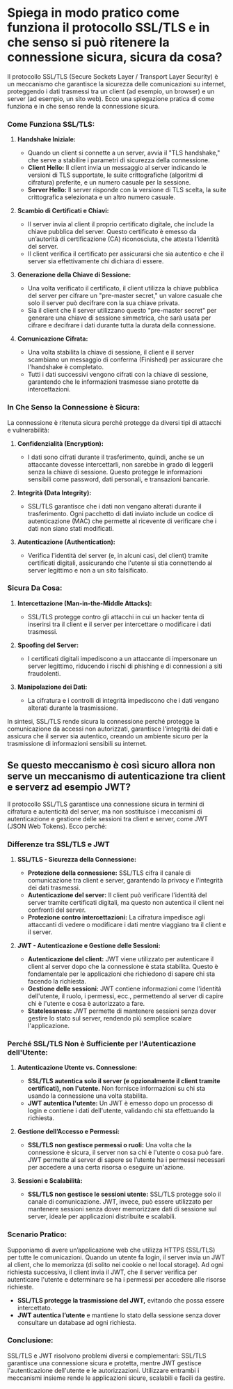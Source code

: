 # Spiega in modo pratico come funziona il protocollo SSL/TLS e in che senso si può ritenere la connessione sicura, sicura da cosa?

Il protocollo SSL/TLS (Secure Sockets Layer / Transport Layer Security) è un meccanismo che garantisce la sicurezza delle comunicazioni su internet, proteggendo i dati trasmessi tra un client (ad esempio, un browser) e un server (ad esempio, un sito web). Ecco una spiegazione pratica di come funziona e in che senso rende la connessione sicura.

### **Come Funziona SSL/TLS:**

1. **Handshake Iniziale:**
   - Quando un client si connette a un server, avvia il "TLS handshake," che serve a stabilire i parametri di sicurezza della connessione.
   - **Client Hello:** Il client invia un messaggio al server indicando le versioni di TLS supportate, le suite crittografiche (algoritmi di cifratura) preferite, e un numero casuale per la sessione.
   - **Server Hello:** Il server risponde con la versione di TLS scelta, la suite crittografica selezionata e un altro numero casuale.

2. **Scambio di Certificati e Chiavi:**
   - Il server invia al client il proprio certificato digitale, che include la chiave pubblica del server. Questo certificato è emesso da un’autorità di certificazione (CA) riconosciuta, che attesta l’identità del server.
   - Il client verifica il certificato per assicurarsi che sia autentico e che il server sia effettivamente chi dichiara di essere.

3. **Generazione della Chiave di Sessione:**
   - Una volta verificato il certificato, il client utilizza la chiave pubblica del server per cifrare un "pre-master secret," un valore casuale che solo il server può decifrare con la sua chiave privata.
   - Sia il client che il server utilizzano questo "pre-master secret" per generare una chiave di sessione simmetrica, che sarà usata per cifrare e decifrare i dati durante tutta la durata della connessione.

4. **Comunicazione Cifrata:**
   - Una volta stabilita la chiave di sessione, il client e il server scambiano un messaggio di conferma (Finished) per assicurare che l'handshake è completato.
   - Tutti i dati successivi vengono cifrati con la chiave di sessione, garantendo che le informazioni trasmesse siano protette da intercettazioni.

### **In Che Senso la Connessione è Sicura:**

La connessione è ritenuta sicura perché protegge da diversi tipi di attacchi e vulnerabilità:

1. **Confidenzialità (Encryption):**
   - I dati sono cifrati durante il trasferimento, quindi, anche se un attaccante dovesse intercettarli, non sarebbe in grado di leggerli senza la chiave di sessione. Questo protegge le informazioni sensibili come password, dati personali, e transazioni bancarie.

2. **Integrità (Data Integrity):**
   - SSL/TLS garantisce che i dati non vengano alterati durante il trasferimento. Ogni pacchetto di dati inviato include un codice di autenticazione (MAC) che permette al ricevente di verificare che i dati non siano stati modificati.

3. **Autenticazione (Authentication):**
   - Verifica l'identità del server (e, in alcuni casi, del client) tramite certificati digitali, assicurando che l'utente si stia connettendo al server legittimo e non a un sito falsificato.

### **Sicura Da Cosa:**

1. **Intercettazione (Man-in-the-Middle Attacks):**
   - SSL/TLS protegge contro gli attacchi in cui un hacker tenta di inserirsi tra il client e il server per intercettare o modificare i dati trasmessi.

2. **Spoofing del Server:**
   - I certificati digitali impediscono a un attaccante di impersonare un server legittimo, riducendo i rischi di phishing e di connessioni a siti fraudolenti.

3. **Manipolazione dei Dati:**
   - La cifratura e i controlli di integrità impediscono che i dati vengano alterati durante la trasmissione.

In sintesi, SSL/TLS rende sicura la connessione perché protegge la comunicazione da accessi non autorizzati, garantisce l'integrità dei dati e assicura che il server sia autentico, creando un ambiente sicuro per la trasmissione di informazioni sensibili su internet.

## Se questo meccanismo è così sicuro allora non serve un meccanismo di autenticazione tra client e serverz ad esempio JWT?

Il protocollo SSL/TLS garantisce una connessione sicura in termini di cifratura e autenticità del server, ma non sostituisce i meccanismi di autenticazione e gestione delle sessioni tra client e server, come JWT (JSON Web Tokens). Ecco perché:

### **Differenze tra SSL/TLS e JWT**

1. **SSL/TLS - Sicurezza della Connessione:**
   - **Protezione della connessione:** SSL/TLS cifra il canale di comunicazione tra client e server, garantendo la privacy e l'integrità dei dati trasmessi.
   - **Autenticazione del server:** Il client può verificare l'identità del server tramite certificati digitali, ma questo non autentica il client nei confronti del server.
   - **Protezione contro intercettazioni:** La cifratura impedisce agli attaccanti di vedere o modificare i dati mentre viaggiano tra il client e il server.

2. **JWT - Autenticazione e Gestione delle Sessioni:**
   - **Autenticazione del client:** JWT viene utilizzato per autenticare il client al server dopo che la connessione è stata stabilita. Questo è fondamentale per le applicazioni che richiedono di sapere chi sta facendo la richiesta.
   - **Gestione delle sessioni:** JWT contiene informazioni come l'identità dell'utente, il ruolo, i permessi, ecc., permettendo al server di capire chi è l'utente e cosa è autorizzato a fare.
   - **Statelessness:** JWT permette di mantenere sessioni senza dover gestire lo stato sul server, rendendo più semplice scalare l'applicazione.

### **Perché SSL/TLS Non è Sufficiente per l'Autenticazione dell'Utente:**

1. **Autenticazione Utente vs. Connessione:**
   - **SSL/TLS autentica solo il server (e opzionalmente il client tramite certificati), non l'utente.** Non fornisce informazioni su chi sta usando la connessione una volta stabilita.
   - **JWT autentica l'utente:** Un JWT è emesso dopo un processo di login e contiene i dati dell'utente, validando chi sta effettuando la richiesta.

2. **Gestione dell’Accesso e Permessi:**
   - **SSL/TLS non gestisce permessi o ruoli:** Una volta che la connessione è sicura, il server non sa chi è l'utente o cosa può fare. JWT permette al server di sapere se l’utente ha i permessi necessari per accedere a una certa risorsa o eseguire un'azione.

3. **Sessioni e Scalabilità:**
   - **SSL/TLS non gestisce le sessioni utente:** SSL/TLS protegge solo il canale di comunicazione. JWT, invece, può essere utilizzato per mantenere sessioni senza dover memorizzare dati di sessione sul server, ideale per applicazioni distribuite e scalabili.

### **Scenario Pratico:**
Supponiamo di avere un’applicazione web che utilizza HTTPS (SSL/TLS) per tutte le comunicazioni. Quando un utente fa login, il server invia un JWT al client, che lo memorizza (di solito nei cookie o nel local storage). Ad ogni richiesta successiva, il client invia il JWT, che il server verifica per autenticare l'utente e determinare se ha i permessi per accedere alle risorse richieste.

- **SSL/TLS protegge la trasmissione del JWT,** evitando che possa essere intercettato.
- **JWT autentica l’utente** e mantiene lo stato della sessione senza dover consultare un database ad ogni richiesta.

### **Conclusione:**
SSL/TLS e JWT risolvono problemi diversi e complementari: SSL/TLS garantisce una connessione sicura e protetta, mentre JWT gestisce l'autenticazione dell'utente e le autorizzazioni. Utilizzare entrambi i meccanismi insieme rende le applicazioni sicure, scalabili e facili da gestire.